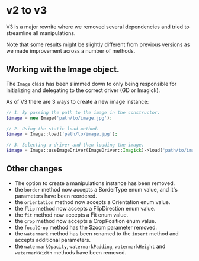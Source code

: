 # v2 to v3
V3 is a major rewrite where we removed several dependencies and tried to streamline all manipulations.

Note that some results might be slightly different from previous versions as we made improvement across a number of methods.

## Working wit the Image object.
The `Image` class has been slimmed down to only being responsible for initializing and delegating to the correct driver (GD or Imagick).

As of V3 there are 3 ways to create a new image instance:

```php
// 1. By passing the path to the image in the constructor.
$image = new Image('path/to/image.jpg');

// 2. Using the static load method. 
$image = Image::load('path/to/image.jpg');

// 3. Selecting a driver and then loading the image.
$image = Image::useImageDriver(ImageDriver::Imagick)->load('path/to/image.jpg');
```

## Other changes
- The option to create a manipulations instance has been removed.
- the `border` method now accepts a BorderType enum value, and it's parameters have been reordered.
- the `orientation` method now accepts a Orientation enum value.
- the `flip` method now accepts a FlipDirection enum value.
- the `fit` method now accepts a Fit enum value.
- the `crop` method now accepts a CropPosition enum value.
- the `focalCrop` method has the $zoom parameter removed.
- the `watermark` method has been renamed to the `insert` method and accepts additional parameters.
- the `watermarkOpacity`, `watermarkPadding`, `watermarkHeight` and `watermarkWidth` methods have been removed.
